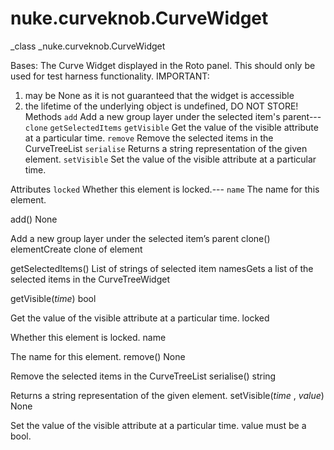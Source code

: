 # nuke.curveknob.CurveWidget
_class _nuke.curveknob.CurveWidget

Bases:
The Curve Widget displayed in the Roto panel. This should only be used for test harness functionality.
IMPORTANT:

  1. may be None as it is not guaranteed that the widget is accessible
  2. the lifetime of the underlying object is undefined, DO NOT STORE!
Methods
`add`  Add a new group layer under the selected item's parent---
`clone`
`getSelectedItems`
`getVisible`  Get the value of the visible attribute at a particular time.
`remove`  Remove the selected items in the CurveTreeList
`serialise`  Returns a string representation of the given element.
`setVisible`  Set the value of the visible attribute at a particular time.

Attributes
`locked`  Whether this element is locked.---
`name`  The name for this element.

add()  None

Add a new group layer under the selected item’s parent
clone()  elementCreate clone of element

getSelectedItems()  List of strings of selected item namesGets a list of the selected items in the CurveTreeWidget

getVisible(_time_)  bool

Get the value of the visible attribute at a particular time.
locked

Whether this element is locked.
name

The name for this element.
remove()  None

Remove the selected items in the CurveTreeList
serialise()  string

Returns a string representation of the given element.
setVisible(_time_ , _value_)  None

Set the value of the visible attribute at a particular time. value must be a bool.